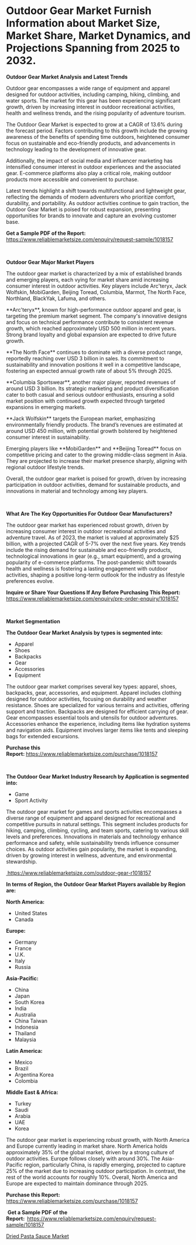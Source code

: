 <p><h1>Outdoor Gear Market Furnish Information about Market Size, Market Share, Market Dynamics, and Projections Spanning from 2025 to 2032.</h1></p><p><strong>Outdoor Gear Market Analysis and Latest Trends</strong></p>
<p><p>Outdoor gear encompasses a wide range of equipment and apparel designed for outdoor activities, including camping, hiking, climbing, and water sports. The market for this gear has been experiencing significant growth, driven by increasing interest in outdoor recreational activities, health and wellness trends, and the rising popularity of adventure tourism.</p><p>The Outdoor Gear Market is expected to grow at a CAGR of 13.6% during the forecast period. Factors contributing to this growth include the growing awareness of the benefits of spending time outdoors, heightened consumer focus on sustainable and eco-friendly products, and advancements in technology leading to the development of innovative gear. </p><p>Additionally, the impact of social media and influencer marketing has intensified consumer interest in outdoor experiences and the associated gear. E-commerce platforms also play a critical role, making outdoor products more accessible and convenient to purchase. </p><p>Latest trends highlight a shift towards multifunctional and lightweight gear, reflecting the demands of modern adventurers who prioritize comfort, durability, and portability. As outdoor activities continue to gain traction, the Outdoor Gear Market is poised for robust expansion, presenting opportunities for brands to innovate and capture an evolving customer base.</p></p>
<p><strong>Get a Sample PDF of the Report:&nbsp;</strong> <a href="https://www.reliablemarketsize.com/enquiry/request-sample/1018157?utm_campaign=2297&utm_medium=2&utm_source=Github&utm_content=ia&utm_term=08022025&utm_id=outdoor-gear">https://www.reliablemarketsize.com/enquiry/request-sample/1018157</a></p>
<p>&nbsp;</p>
<p><strong>Outdoor Gear Major Market Players</strong></p>
<p><p>The outdoor gear market is characterized by a mix of established brands and emerging players, each vying for market share amid increasing consumer interest in outdoor activities. Key players include Arc'teryx, Jack Wolfskin, MobiGarden, Beijing Toread, Columbia, Marmot, The North Face, Northland, BlackYak, Lafuma, and others.</p><p>**Arc'teryx**, known for high-performance outdoor apparel and gear, is targeting the premium market segment. The company's innovative designs and focus on technical performance contribute to consistent revenue growth, which reached approximately USD 500 million in recent years. Strong brand loyalty and global expansion are expected to drive future growth.</p><p>**The North Face** continues to dominate with a diverse product range, reportedly reaching over USD 3 billion in sales. Its commitment to sustainability and innovation positions it well in a competitive landscape, fostering an expected annual growth rate of about 5% through 2025.</p><p>**Columbia Sportswear**, another major player, reported revenues of around USD 3 billion. Its strategic marketing and product diversification cater to both casual and serious outdoor enthusiasts, ensuring a solid market position with continued growth expected through targeted expansions in emerging markets.</p><p>**Jack Wolfskin** targets the European market, emphasizing environmentally friendly products. The brand’s revenues are estimated at around USD 450 million, with potential growth bolstered by heightened consumer interest in sustainability.</p><p>Emerging players like **MobiGarden** and **Beijing Toread** focus on competitive pricing and cater to the growing middle-class segment in Asia. They are projected to increase their market presence sharply, aligning with regional outdoor lifestyle trends.</p><p>Overall, the outdoor gear market is poised for growth, driven by increasing participation in outdoor activities, demand for sustainable products, and innovations in material and technology among key players.</p></p>
<p>&nbsp;</p>
<p><strong>What Are The Key Opportunities For Outdoor Gear Manufacturers?</strong></p>
<p><p>The outdoor gear market has experienced robust growth, driven by increasing consumer interest in outdoor recreational activities and adventure travel. As of 2023, the market is valued at approximately $25 billion, with a projected CAGR of 5-7% over the next five years. Key trends include the rising demand for sustainable and eco-friendly products, technological innovations in gear (e.g., smart equipment), and a growing popularity of e-commerce platforms. The post-pandemic shift towards health and wellness is fostering a lasting engagement with outdoor activities, shaping a positive long-term outlook for the industry as lifestyle preferences evolve.</p></p>
<p><strong>Inquire or Share Your Questions If Any Before Purchasing This Report:</strong> <a href="https://www.reliablemarketsize.com/enquiry/pre-order-enquiry/1018157?utm_campaign=2297&utm_medium=2&utm_source=Github&utm_content=ia&utm_term=08022025&utm_id=outdoor-gear">https://www.reliablemarketsize.com/enquiry/pre-order-enquiry/1018157</a></p>
<p>&nbsp;</p>
<p><strong>Market Segmentation</strong></p>
<p><strong>The Outdoor Gear Market Analysis by types is segmented into:</strong></p>
<p><ul><li>Apparel</li><li>Shoes</li><li>Backpacks</li><li>Gear</li><li>Accessories</li><li>Equipment</li></ul></p>
<p><p>The outdoor gear market comprises several key types: apparel, shoes, backpacks, gear, accessories, and equipment. Apparel includes clothing designed for outdoor activities, focusing on durability and weather resistance. Shoes are specialized for various terrains and activities, offering support and traction. Backpacks are designed for efficient carrying of gear. Gear encompasses essential tools and utensils for outdoor adventures. Accessories enhance the experience, including items like hydration systems and navigation aids. Equipment involves larger items like tents and sleeping bags for extended excursions.</p></p>
<p><strong>Purchase this Report:&nbsp;</strong><a href="https://www.reliablemarketsize.com/purchase/1018157?utm_campaign=2297&utm_medium=2&utm_source=Github&utm_content=ia&utm_term=08022025&utm_id=outdoor-gear">https://www.reliablemarketsize.com/purchase/1018157</a></p>
<p>&nbsp;</p>
<p><strong>The Outdoor Gear Market Industry Research by Application is segmented into:</strong></p>
<p><ul><li>Game</li><li>Sport Activity</li></ul></p>
<p><p>The outdoor gear market for games and sports activities encompasses a diverse range of equipment and apparel designed for recreational and competitive pursuits in natural settings. This segment includes products for hiking, camping, climbing, cycling, and team sports, catering to various skill levels and preferences. Innovations in materials and technology enhance performance and safety, while sustainability trends influence consumer choices. As outdoor activities gain popularity, the market is expanding, driven by growing interest in wellness, adventure, and environmental stewardship.</p></p>
<p><a href="https://www.reliablemarketsize.com/outdoor-gear-r1018157?utm_campaign=2297&utm_medium=2&utm_source=Github&utm_content=ia&utm_term=08022025&utm_id=outdoor-gear">&nbsp;https://www.reliablemarketsize.com/outdoor-gear-r1018157</a></p>
<p><strong>In terms of Region, the Outdoor Gear Market Players available by Region are:</strong></p>
<p>
    <p> <strong> North America: </strong>
        <ul>
            <li>United States</li>
            <li>Canada</li>
        </ul>
        </p> 
    <p> <strong> Europe: </strong>
        <ul>
            <li>Germany</li>
            <li>France</li>
            <li>U.K.</li>
            <li>Italy</li>
            <li>Russia</li>
        </ul>
        </p> 
    <p> <strong> Asia-Pacific: </strong>
        <ul>
            <li>China</li>
            <li>Japan</li>
            <li>South Korea</li>
            <li>India</li>
            <li>Australia</li>
            <li>China Taiwan</li>
            <li>Indonesia</li>
            <li>Thailand</li>
            <li>Malaysia</li>
        </ul>
        </p> 
    <p> <strong> Latin America: </strong>
        <ul>
            <li>Mexico</li>
            <li>Brazil</li>
            <li>Argentina Korea</li>
            <li>Colombia</li>
        </ul>
        </p> 
    <p> <strong> Middle East & Africa: </strong>
        <ul>
            <li>Turkey</li>
            <li>Saudi</li>
            <li>Arabia</li>
            <li>UAE</li>
            <li>Korea</li>
        </ul>
    </p>
    </p>
<p><p>The outdoor gear market is experiencing robust growth, with North America and Europe currently leading in market share. North America holds approximately 35% of the global market, driven by a strong culture of outdoor activities. Europe follows closely with around 30%. The Asia-Pacific region, particularly China, is rapidly emerging, projected to capture 25% of the market due to increasing outdoor participation. In contrast, the rest of the world accounts for roughly 10%. Overall, North America and Europe are expected to maintain dominance through 2025.</p></p>
<p><strong>Purchase this Report: </strong><a href="https://www.reliablemarketsize.com/purchase/1018157?utm_campaign=2297&utm_medium=2&utm_source=Github&utm_content=ia&utm_term=08022025&utm_id=outdoor-gear">https://www.reliablemarketsize.com/purchase/1018157</a></p>
<p>&nbsp;<strong>Get a Sample PDF of the Report:&nbsp;&nbsp;</strong><a href="https://www.reliablemarketsize.com/enquiry/request-sample/1018157?utm_campaign=2297&utm_medium=2&utm_source=Github&utm_content=ia&utm_term=08022025&utm_id=outdoor-gear">https://www.reliablemarketsize.com/enquiry/request-sample/1018157</a></p>
<p><strong></strong></p>
<p><p><a href="https://github.com/dierdrecrichton210/Market-Research-Report-List-1/blob/main/dried-pasta-sauce-market.md?utm_campaign=2297&utm_medium=2&utm_source=Github&utm_content=ia&utm_term=08022025&utm_id=outdoor-gear">Dried Pasta Sauce Market</a></p></p>